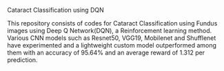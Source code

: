Cataract Classification using DQN

This repository consists of codes for Cataract Classification using Fundus images using Deep Q Network(DQN), a Reinforcement learning method. Various CNN models such as Resnet50, VGG19, Mobilenet and Shufflenet have experimented and a lightweight custom model outperformed among them with an accuracy of 95.64% and an average reward of 1.312 per prediction.

